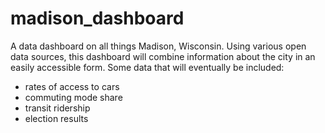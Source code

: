 # madison_dashboard
A data dashboard on all things Madison, Wisconsin. Using various open data sources, this dashboard will combine information about the city in an easily accessible form. Some data that will eventually be included:

- rates of access to cars
- commuting mode share
- transit ridership
- election results
